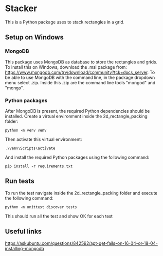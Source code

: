 # Stacker
This is a Python package uses to stack rectangles in a grid. 

## Setup on Windows

### MongoDB
This package uses MongoDB as database to store the rectangles and grids. To install this on Windows, download the .msi package from: https://www.mongodb.com/try/download/community?tck=docs_server. To be able to use MongoDB with the command line, in the package dropdown menu select .zip. Inside this .zip are the command line tools "mongod" and "mongo".

### Python packages
After MongoDB is present, the required Python dependencies should be installed. Create a virtual environment inside the 2d_rectangle_packing folder:
```
python -m venv venv
```
Then activate this virtual environment:
```
.\venv\Scripts\activate
```
And install the required Python packages using the following command:
```
pip install -r requirements.txt
```

## Run tests
To run the test navigate inside the 2d_rectangle_packing folder and execute the following command:

```
python -m unittest discover tests
```

This should run all the test and show OK for each test

## Useful links
https://askubuntu.com/questions/842592/apt-get-fails-on-16-04-or-18-04-installing-mongodb